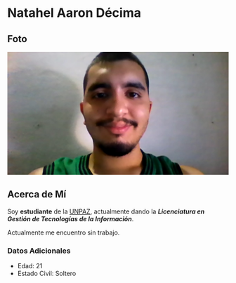 # Natahel Aaron Décima

## Foto
![Yo](./imagenes/NAD.jpg "Este soy yo")

## **Acerca de Mí**
Soy **estudiante** de la [UNPAZ](www.unpaz.edu.ar), actualmente dando la **_Licenciatura en Gestión de Tecnologías de la Información_**.

Actualmente me encuentro sin trabajo.

### **Datos Adicionales**
- Edad: 21
- Estado Civil: Soltero

